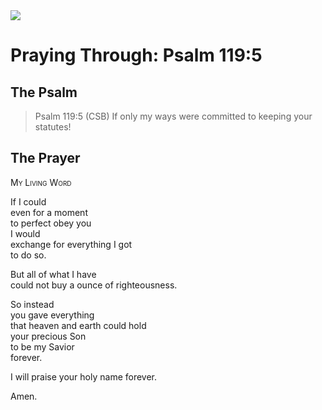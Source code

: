 <img class="intro-right" src="/images/art-paris-psalter.jpg">

# Praying Through: Psalm 119:5

## The Psalm

>Psalm 119:5 (CSB) If only my ways were committed to keeping your statutes!

## The Prayer

<div style="font-variant: small-caps;">
My Living Word
</div>

If I could  
  even for a moment  
  to perfect obey you  
  I would  
  exchange for everything I got  
  to do so.

But all of what I have  
  could not buy a ounce of righteousness.

So instead  
  you gave everything  
  that heaven and earth could hold  
  your precious Son  
  to be my Savior  
  forever.

I will praise your holy name forever.

Amen.
